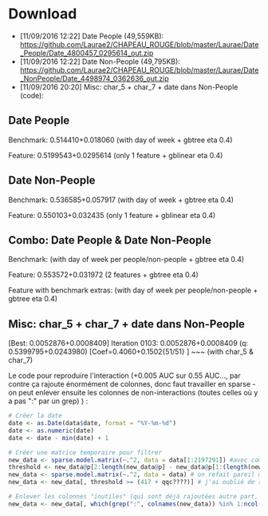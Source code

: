 # Download

* [11/09/2016 12:22] Date People (49,559KB): https://github.com/Laurae2/CHAPEAU_ROUGE/blob/master/Laurae/Date_People/Date_4800457_0295614_out.zip
* [11/09/2016 12:22] Date Non-People (49,795KB): https://github.com/Laurae2/CHAPEAU_ROUGE/blob/master/Laurae/Date_NonPeople/Date_4498974_0362636_out.zip
* [11/09/2016 20:20] Misc: char_5 + char_7 + date dans Non-People (code):

## Date People

Benchmark: 0.514410+0.018060 (with day of week + gbtree eta 0.4)

Feature: 0.5199543+0.0295614 (only 1 feature + gblinear eta 0.4)

## Date Non-People

Benchmark: 0.536585+0.057917 (with day of week + gbtree eta 0.4)

Feature: 0.550103+0.032435 (only 1 feature + gblinear eta 0.4)

## Combo: Date People & Date Non-People

Benchmark:  (with day of week per people/non-people + gbtree eta 0.4)

Feature: 0.553572+0.031972 (2 features + gbtree eta 0.4)

Feature with benchmark extras:  (with day of week per people/non-people + gbtree eta 0.4)

## Misc: char_5 + char_7 + date dans Non-People

[Best: 0.0052876+0.0008409] Iteration 0103: 0.0052876+0.0008409 (q: 0.5399795+0.0243980) [Coef=0.4060+0.1502{51/51} ] ~~~ (with char_5 & char_7)

Le code pour reproduire l'interaction (+0.005 AUC sur 0.55 AUC..., par contre ça rajoute énormément de colonnes, donc faut travailler en sparse - on peut enlever ensuite les colonnes de non-interactions (toutes celles où y a pas ":" par un grep) ) :

```r
# Créer la date
date <- as.Date(data$date, format = "%Y-%m-%d")
date <- as.numeric(date)
date <- date - min(date) + 1

# Créer une matrice temporaire pour filtrer
new_data <- sparse.model.matrix(~.^2, data = data[1:2197291]) #avec comme colonnes dans data: char_5, char_7, et date (toutes de act, pas dans people)
threshold <- new_data@p[2:length(new_data@p] - new_data@p[1:(length(new_data@)p-1)]
new_data <- sparse.model.matrix(~.^2, data = data) # on refait pareil mais avec toutes les données
new_data <- new_data[, threshold >= (417 + qqc????)] # j'ai oublié de sauvegarder ce "qqc????, ça a pas été print dans le log..."

# Enlever les colonnes "inutiles" (qui sont déjà rajoutées autre part, donc les colonnes de non-interaction):
new_data <- new_data[, which(grep(":", colnames(new_data)) %in% 1:ncol(new_data))]
```
